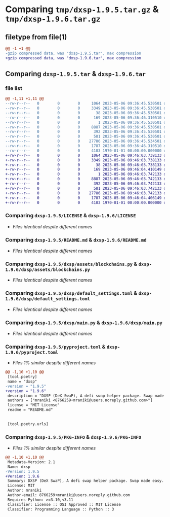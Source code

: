 # Comparing `tmp/dxsp-1.9.5.tar.gz` & `tmp/dxsp-1.9.6.tar.gz`

## filetype from file(1)

```diff
@@ -1 +1 @@
-gzip compressed data, was "dxsp-1.9.5.tar", max compression
+gzip compressed data, was "dxsp-1.9.6.tar", max compression
```

## Comparing `dxsp-1.9.5.tar` & `dxsp-1.9.6.tar`

### file list

```diff
@@ -1,11 +1,11 @@
--rw-r--r--   0        0        0     1064 2023-05-06 09:36:45.530501 dxsp-1.9.5/LICENSE
--rw-r--r--   0        0        0     3349 2023-05-06 09:36:45.530501 dxsp-1.9.5/README.md
--rw-r--r--   0        0        0       38 2023-05-06 09:36:45.530501 dxsp-1.9.5/dxsp/.gitignore
--rw-r--r--   0        0        0      169 2023-05-06 09:36:46.310510 dxsp-1.9.5/dxsp/__init__.py
--rw-r--r--   0        0        0        1 2023-05-06 09:36:45.530501 dxsp-1.9.5/dxsp/assets/__init__.py
--rw-r--r--   0        0        0     8887 2023-05-06 09:36:45.530501 dxsp-1.9.5/dxsp/assets/blockchains.py
--rw-r--r--   0        0        0      392 2023-05-06 09:36:45.530501 dxsp-1.9.5/dxsp/config.py
--rw-r--r--   0        0        0      581 2023-05-06 09:36:45.530501 dxsp-1.9.5/dxsp/default_settings.toml
--rw-r--r--   0        0        0    27786 2023-05-06 09:36:45.534501 dxsp-1.9.5/dxsp/main.py
--rw-r--r--   0        0        0     1787 2023-05-06 09:36:46.310510 dxsp-1.9.5/pyproject.toml
--rw-r--r--   0        0        0     4103 1970-01-01 00:00:00.000000 dxsp-1.9.5/PKG-INFO
+-rw-r--r--   0        0        0     1064 2023-05-06 09:46:03.738133 dxsp-1.9.6/LICENSE
+-rw-r--r--   0        0        0     3349 2023-05-06 09:46:03.738133 dxsp-1.9.6/README.md
+-rw-r--r--   0        0        0       38 2023-05-06 09:46:03.738133 dxsp-1.9.6/dxsp/.gitignore
+-rw-r--r--   0        0        0      169 2023-05-06 09:46:04.410149 dxsp-1.9.6/dxsp/__init__.py
+-rw-r--r--   0        0        0        1 2023-05-06 09:46:03.742133 dxsp-1.9.6/dxsp/assets/__init__.py
+-rw-r--r--   0        0        0     8887 2023-05-06 09:46:03.742133 dxsp-1.9.6/dxsp/assets/blockchains.py
+-rw-r--r--   0        0        0      392 2023-05-06 09:46:03.742133 dxsp-1.9.6/dxsp/config.py
+-rw-r--r--   0        0        0      581 2023-05-06 09:46:03.742133 dxsp-1.9.6/dxsp/default_settings.toml
+-rw-r--r--   0        0        0    27786 2023-05-06 09:46:03.742133 dxsp-1.9.6/dxsp/main.py
+-rw-r--r--   0        0        0     1787 2023-05-06 09:46:04.406149 dxsp-1.9.6/pyproject.toml
+-rw-r--r--   0        0        0     4103 1970-01-01 00:00:00.000000 dxsp-1.9.6/PKG-INFO
```

### Comparing `dxsp-1.9.5/LICENSE` & `dxsp-1.9.6/LICENSE`

 * *Files identical despite different names*

### Comparing `dxsp-1.9.5/README.md` & `dxsp-1.9.6/README.md`

 * *Files identical despite different names*

### Comparing `dxsp-1.9.5/dxsp/assets/blockchains.py` & `dxsp-1.9.6/dxsp/assets/blockchains.py`

 * *Files identical despite different names*

### Comparing `dxsp-1.9.5/dxsp/default_settings.toml` & `dxsp-1.9.6/dxsp/default_settings.toml`

 * *Files identical despite different names*

### Comparing `dxsp-1.9.5/dxsp/main.py` & `dxsp-1.9.6/dxsp/main.py`

 * *Files identical despite different names*

### Comparing `dxsp-1.9.5/pyproject.toml` & `dxsp-1.9.6/pyproject.toml`

 * *Files 1% similar despite different names*

```diff
@@ -1,10 +1,10 @@
 [tool.poetry]
 name = "dxsp"
-version = "1.9.5"
+version = "1.9.6"
 description = "DXSP (DeX SwaP), A defi swap helper package. Swap made easy."
 authors = ["mraniki <8766259+mraniki@users.noreply.github.com>"]
 license = "MIT License"
 readme = "README.md"
 
 
 [tool.poetry.urls]
```

### Comparing `dxsp-1.9.5/PKG-INFO` & `dxsp-1.9.6/PKG-INFO`

 * *Files 1% similar despite different names*

```diff
@@ -1,10 +1,10 @@
 Metadata-Version: 2.1
 Name: dxsp
-Version: 1.9.5
+Version: 1.9.6
 Summary: DXSP (DeX SwaP), A defi swap helper package. Swap made easy.
 License: MIT
 Author: mraniki
 Author-email: 8766259+mraniki@users.noreply.github.com
 Requires-Python: >=3.10,<3.11
 Classifier: License :: OSI Approved :: MIT License
 Classifier: Programming Language :: Python :: 3
```

